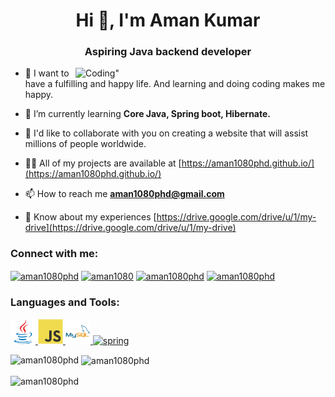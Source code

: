 <h1 align="center">Hi 👋, I'm Aman Kumar</h1>
<h3 align="center">Aspiring Java backend developer</h3>
<img align="right" alt=Coding" width="400" src="https://c.tenor.com/2uyENRmiUt0AAAAC/coding.gif">

- 👀 I want to have a fulfilling and happy life. And learning and doing coding makes me happy.

- 🌱 I’m currently learning **Core Java, Spring boot, Hibernate.**

- 💞️ I'd like to collaborate with you on creating a website that will assist millions of people worldwide.

- 👨‍💻 All of my projects are available at [https://aman1080phd.github.io/](https://aman1080phd.github.io/)

- 📫 How to reach me **aman1080phd@gmail.com**

- 📄 Know about my experiences [https://drive.google.com/drive/u/1/my-drive](https://drive.google.com/drive/u/1/my-drive)

<h3 align="left">Connect with me:</h3>
<p align="left">
<a href="https://linkedin.com/in/aman1080phd" target="blank"><img align="center" src="https://raw.githubusercontent.com/rahuldkjain/github-profile-readme-generator/master/src/images/icons/Social/linked-in-alt.svg" alt="aman1080phd" height="30" width="40" /></a>
<a href="https://www.codechef.com/users/aman1080" target="blank"><img align="center" src="https://cdn.jsdelivr.net/npm/simple-icons@3.1.0/icons/codechef.svg" alt="aman1080" height="30" width="40" /></a>
<a href="https://codeforces.com/profile/aman1080phd" target="blank"><img align="center" src="https://raw.githubusercontent.com/rahuldkjain/github-profile-readme-generator/master/src/images/icons/Social/codeforces.svg" alt="aman1080phd" height="30" width="40" /></a>
<a href="https://www.leetcode.com/aman1080phd" target="blank"><img align="center" src="https://raw.githubusercontent.com/rahuldkjain/github-profile-readme-generator/master/src/images/icons/Social/leet-code.svg" alt="aman1080phd" height="30" width="40" /></a>
</p>

<h3 align="left">Languages and Tools:</h3>
<p align="left"> <a href="https://www.java.com" target="_blank" rel="noreferrer"> <img src="https://raw.githubusercontent.com/devicons/devicon/master/icons/java/java-original.svg" alt="java" width="40" height="40"/> </a> <a href="https://developer.mozilla.org/en-US/docs/Web/JavaScript" target="_blank" rel="noreferrer"> <img src="https://raw.githubusercontent.com/devicons/devicon/master/icons/javascript/javascript-original.svg" alt="javascript" width="40" height="40"/> </a> <a href="https://www.mysql.com/" target="_blank" rel="noreferrer"> <img src="https://raw.githubusercontent.com/devicons/devicon/master/icons/mysql/mysql-original-wordmark.svg" alt="mysql" width="40" height="40"/> </a> <a href="https://spring.io/" target="_blank" rel="noreferrer"> <img src="https://www.vectorlogo.zone/logos/springio/springio-icon.svg" alt="spring" width="40" height="40"/> </a> </p>

<p><img align="left" src="https://github-readme-stats.vercel.app/api/top-langs?username=aman1080phd&show_icons=true&locale=en&layout=compact" alt="aman1080phd" /></p>

<p>&nbsp;<img align="center" src="https://github-readme-stats.vercel.app/api?username=aman1080phd&show_icons=true&locale=en" alt="aman1080phd" /></p>

<p><img align="center" src="https://github-readme-streak-stats.herokuapp.com/?user=aman1080phd&" alt="aman1080phd" /></p>
